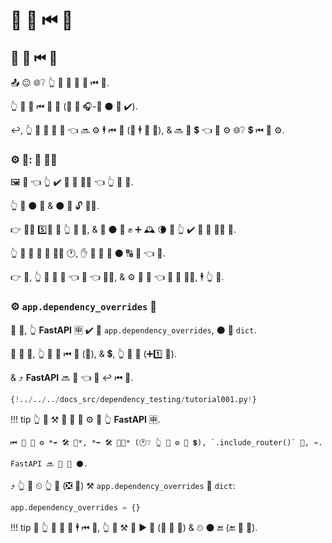 # 🔬 🔗 ⏮ 🔐

## 🔑 🔗 ⏮ 🔬

📤 😐 🌐❔ 👆 💪 💚 🔐 🔗 ⏮ 🔬.

👆 🚫 💚 ⏮ 🔗 🏃 (🚫 🙆 🎧-🔗 ⚫️ 💪 ✔️).

↩️, 👆 💚 🚚 🎏 🔗 👈 🔜 ⚙️ 🕴 ⏮ 💯 (🎲 🕴 🎯 💯), &amp; 🔜 🚚 💲 👈 💪 ⚙️ 🌐❔ 💲 ⏮ 🔗 ⚙️.

### ⚙️ 💼: 🔢 🐕‍🦺

🖼 💪 👈 👆 ✔️ 🔢 🤝 🐕‍🦺 👈 👆 💪 🤙.

👆 📨 ⚫️ 🤝 &amp; ⚫️ 📨 🔓 👩‍💻.

👉 🐕‍🦺 5️⃣📆 🔌 👆 📍 📨, &amp; 🤙 ⚫️ 💪 ✊ ➕ 🕰 🌘 🚥 👆 ✔️ 🔧 🎁 👩‍💻 💯.

👆 🎲 💚 💯 🔢 🐕‍🦺 🕐, ✋️ 🚫 🎯 🤙 ⚫️ 🔠 💯 👈 🏃.

👉 💼, 👆 💪 🔐 🔗 👈 🤙 👈 🐕‍🦺, &amp; ⚙️ 🛃 🔗 👈 📨 🎁 👩‍💻, 🕴 👆 💯.

### ⚙️ `app.dependency_overrides` 🔢

👫 💼, 👆 **FastAPI** 🈸 ✔️ 🔢 `app.dependency_overrides`, ⚫️ 🙅 `dict`.

🔐 🔗 🔬, 👆 🚮 🔑 ⏮ 🔗 (🔢), &amp; 💲, 👆 🔗 🔐 (➕1️⃣ 🔢).

&amp; ⤴ **FastAPI** 🔜 🤙 👈 🔐 ↩️ ⏮ 🔗.

```Python hl_lines="28-29  32"
{!../../../docs_src/dependency_testing/tutorial001.py!}
```

!!! tip
    👆 💪 ⚒ 🔗 🔐 🔗 ⚙️ 🙆 👆 **FastAPI** 🈸.

    ⏮ 🔗 💪 ⚙️ *➡ 🛠 🔢*, *➡ 🛠 👨‍🎨* (🕐❔ 👆 🚫 ⚙️ 📨 💲), `.include_router()` 🤙, ♒️.

    FastAPI 🔜 💪 🔐 ⚫️.

⤴ 👆 💪 ⏲ 👆 🔐 (❎ 👫) ⚒ `app.dependency_overrides` 🛁 `dict`:

```Python
app.dependency_overrides = {}
```

!!! tip
    🚥 👆 💚 🔐 🔗 🕴 ⏮ 💯, 👆 💪 ⚒ 🔐 ▶ 💯 (🔘 💯 🔢) &amp; ⏲ ⚫️ 🔚 (🔚 💯 🔢).
